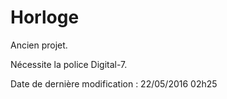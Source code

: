 # Horloge

Ancien projet.

Nécessite la police Digital-7.

Date de dernière modification : 22/05/2016 02h25
